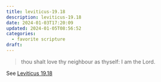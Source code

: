 ```yaml
---
title: leviticus-19.18
description: leviticus-19.18
date: 2024-01-03T17:20:09
updated: 2024-01-05T08:56:52
categories:
  - favorite scripture
draft:
---
```


>  thou shalt love thy neighbour as thyself: I am the Lord.

See [Leviticus 19.18](https://www.churchofjesuschrist.org/study/scriptures/ot/lev/19?id=p18&lang=eng#p18)
